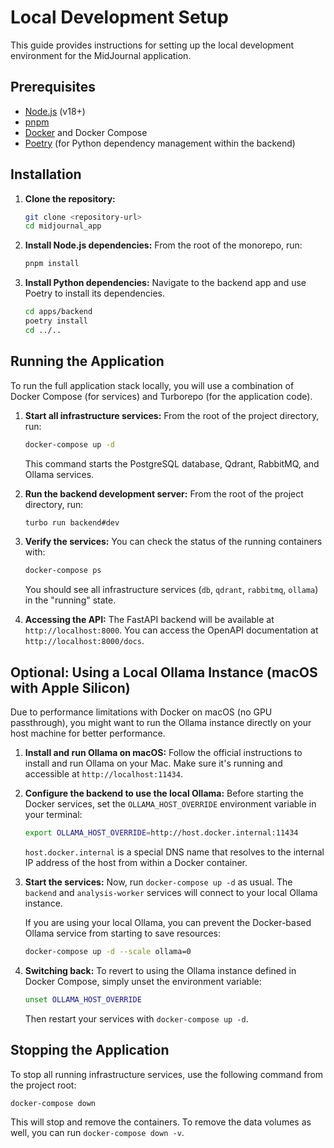 # Local Development Setup

This guide provides instructions for setting up the local development environment for the MidJournal application.

## Prerequisites

- [Node.js](https://nodejs.org/en/) (v18+)
- [pnpm](https://pnpm.io/installation)
- [Docker](https://www.docker.com/products/docker-desktop/) and Docker Compose
- [Poetry](https://python-poetry.org/docs/#installation) (for Python dependency management within the backend)

## Installation

1.  **Clone the repository:**

    ```bash
    git clone <repository-url>
    cd midjournal_app
    ```

2.  **Install Node.js dependencies:**
    From the root of the monorepo, run:

    ```bash
    pnpm install
    ```

3.  **Install Python dependencies:**
    Navigate to the backend app and use Poetry to install its dependencies.
    ```bash
    cd apps/backend
    poetry install
    cd ../..
    ```

## Running the Application

To run the full application stack locally, you will use a combination of Docker Compose (for services) and Turborepo (for the application code).

1.  **Start all infrastructure services:**
    From the root of the project directory, run:

    ```bash
    docker-compose up -d
    ```

    This command starts the PostgreSQL database, Qdrant, RabbitMQ, and Ollama services.

2.  **Run the backend development server:**
    From the root of the project directory, run:

    ```bash
    turbo run backend#dev
    ```

3.  **Verify the services:**
    You can check the status of the running containers with:

    ```bash
    docker-compose ps
    ```

    You should see all infrastructure services (`db`, `qdrant`, `rabbitmq`, `ollama`) in the "running" state.

4.  **Accessing the API:**
    The FastAPI backend will be available at `http://localhost:8000`. You can access the OpenAPI documentation at `http://localhost:8000/docs`.

## Optional: Using a Local Ollama Instance (macOS with Apple Silicon)

Due to performance limitations with Docker on macOS (no GPU passthrough), you might want to run the Ollama instance directly on your host machine for better performance.

1.  **Install and run Ollama on macOS:**
    Follow the official instructions to install and run Ollama on your Mac. Make sure it's running and accessible at `http://localhost:11434`.

2.  **Configure the backend to use the local Ollama:**
    Before starting the Docker services, set the `OLLAMA_HOST_OVERRIDE` environment variable in your terminal:

    ```bash
    export OLLAMA_HOST_OVERRIDE=http://host.docker.internal:11434
    ```

    `host.docker.internal` is a special DNS name that resolves to the internal IP address of the host from within a Docker container.

3.  **Start the services:**
    Now, run `docker-compose up -d` as usual. The `backend` and `analysis-worker` services will connect to your local Ollama instance.

    If you are using your local Ollama, you can prevent the Docker-based Ollama service from starting to save resources:

    ```bash
    docker-compose up -d --scale ollama=0
    ```

4.  **Switching back:**
    To revert to using the Ollama instance defined in Docker Compose, simply unset the environment variable:

    ```bash
    unset OLLAMA_HOST_OVERRIDE
    ```

    Then restart your services with `docker-compose up -d`.

## Stopping the Application

To stop all running infrastructure services, use the following command from the project root:

```bash
docker-compose down
```

This will stop and remove the containers. To remove the data volumes as well, you can run `docker-compose down -v`.
